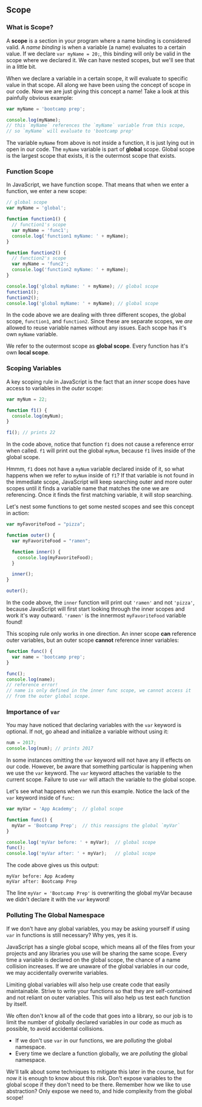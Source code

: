 ## Scope

### What is Scope?

A **scope** is a section in your program where a name binding is considered valid. A
*name binding* is when a variable (a name) evaluates to a certain value. If we
declare `var myName = 20;`, this binding will only be valid in the scope where
we declared it. We can have nested scopes, but we'll see that in a little bit.

When we declare a variable in a certain scope, it will evaluate to specific value
in that scope. All along we have been using the concept of scope in our code. Now
we are just giving this concept a name! Take a look at this painfully obvious example:

```js
var myName = 'bootcamp prep';

console.log(myName);
// this `myName` references the `myName` variable from this scope,
// so `myName` will evaluate to 'bootcamp prep'
```

The variable `myName` from above is not inside a function, it is just lying out in
open in our code. The `myName` variable is part of **global** scope. Global scope
is the largest scope that exists, it is the outermost scope that exists.

### Function Scope

In JavaScript, we have function scope. That means that when we enter a function,
we enter a new scope:

```js
// global scope
var myName = 'global';

function function1() {
  // function1's scope
  var myName = 'func1';
  console.log('function1 myName: ' + myName);
}

function function2() {
  // function2's scope
  var myName = 'func2';
  console.log('function2 myName: ' + myName);
}

console.log('global myName: ' + myName); // global scope
function1();
function2();
console.log('global myName: ' + myName); // global scope
```

In the code above we are dealing with three different scopes, the global scope, `function1`,
and `function2`. Since these are separate scopes, we *are* allowed to reuse variable names
without any issues. Each scope has it's own `myName` variable.

We refer to the outermost scope as **global scope**. Every function has it's
own **local scope**.

### Scoping Variables

A key scoping rule in JavaScript is the fact that an *inner* scope does have access
to variables in the *outer* scope:

```js
var myNum = 22;

function f1() {
  console.log(myNum);
}

f1(); // prints 22
```

In the code above, notice that function `f1` does not cause a reference error when
called. `f1` will print out the global `myNum`, because `f1` lives inside of the global scope.

Hmmm, `f1` does not have a `myNum` variable declared inside of it, so what happens when we
refer to `myNum` inside of `f1`? If that variable is not found in the immediate scope,
JavaScript will keep searching outer and more outer scopes until it finds a variable
name that matches the one we are referencing. Once it finds the first matching variable,
it will stop searching.

Let's nest some functions to get some nested scopes and see this concept in action:

```js
var myFavoriteFood = "pizza";

function outer() {
  var myFavoriteFood = "ramen";

  function inner() {
    console.log(myFavoriteFood);
  }

  inner();
}

outer();
```

In the code above, the `inner` function will print out `'ramen'` and not `'pizza'`,
because JavaScript will first start looking through the inner scopes and work
it's way outward. `'ramen'` is the innermost `myFavoriteFood` variable found!

This scoping rule only works in one direction. An inner scope **can** reference outer
variables, but an outer scope **cannot** reference inner variables:

```js
function func() {
  var name = 'bootcamp prep';
}

func();
console.log(name);
// reference error!
// name is only defined in the inner func scope, we cannot access it
// from the outer global scope.
```

### Importance of `var`

You may have noticed that declaring variables with the `var` keyword is optional.
If not, go ahead and initialize a variable without using it:

```js
num = 2017;
console.log(num); // prints 2017
```

In some instances omitting the `var` keyword will not have any ill effects on our code.
However, be aware that something particular is happening when we use the `var` keyword.
The `var` keyword attaches the variable to the current scope. Failure to use `var` will
attach the variable to the global scope.

Let's see what happens when we run this example. Notice the lack of the `var` keyword
inside of `func`:

```js
var myVar = 'App Academy';  // global scope

function func() {
  myVar = 'Bootcamp Prep';  // this reassigns the global `myVar`
}

console.log('myVar before: ' + myVar);  // global scope
func();
console.log('myVar after: ' + myVar);   // global scope
```

The code above gives us this output:

```
myVar before: App Academy
myVar after: Bootcamp Prep
```

The line `myVar = 'Bootcamp Prep'` is overwriting the global myVar because we didn't
declare it with the `var` keyword!

### Polluting The Global Namespace

If we don't have any global variables, you may be asking yourself if using `var`
in functions is still necessary? Why yes, yes it is.

JavaScript has a single global scope, which means all of the files from your
projects and any libraries you use will be sharing the same scope. Every time a
variable is declared on the global scope, the chance of a name collision increases.
If we are unaware of the global variables in our code, we may accidentally overwrite
variables.

Limiting global variables will also help use create code that easily maintainable.
Strive to write your functions so that they are self-contained and not reliant
on outer variables. This will also help us test each function by itself.

We often don't know all of the code that goes into a library, so our job is to
limit the number of globally declared variables in our code as much as possible,
to avoid accidental collisions.

* If we don't use `var` in our functions, we are *polluting* the global namespace.
* Every time we declare a function globally, we are *polluting* the global namespace.

We'll talk about some techniques to mitigate this later in the course, but for
now it is enough to know about this risk. Don't expose variables to the global scope
if they don't need to be there. Remember how we like to use abstraction? Only expose 
we need to, and hide complexity from the global scope!

